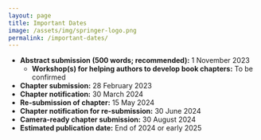 ```yaml
---
layout: page
title: Important Dates
image: /assets/img/springer-logo.png
permalink: /important-dates/
---
```


- **Abstract submission (500 words; recommended):** 1 November 2023
    - **Workshop(s) for helping authors to develop book chapters:** To be confirmed
- **Chapter submission:** 28 February 2023
- **Chapter notification:** 30 March 2024
- **Re-submission of chapter:** 15 May 2024
- **Chapter notification for re-submission:** 30 June 2024
- **Camera-ready chapter submission:** 30 August 2024
- **Estimated publication date:** End of 2024 or early 2025